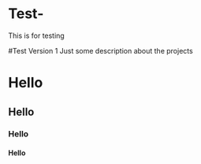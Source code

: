 # Test-
This is for testing

#Test Version 1 
Just some description about the projects 


# Hello 
## Hello 
### Hello 
#### Hello 
